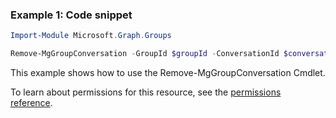 ### Example 1: Code snippet

```powershellImport-Module Microsoft.Graph.Groups

Remove-MgGroupConversation -GroupId $groupId -ConversationId $conversationId
```
This example shows how to use the Remove-MgGroupConversation Cmdlet.
To learn about permissions for this resource, see the [permissions reference](/graph/permissions-reference).

